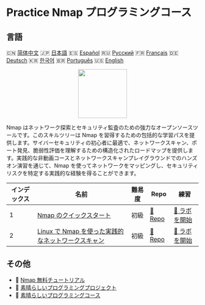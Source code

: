 # Practice Nmap プログラミングコース

## 言語

🇨🇳 [简体中文](README_zh.md) 🇯🇵 [日本語](README_ja.md) 🇪🇸 [Español](README_es.md) 🇷🇺 [Русский](README_ru.md) 🇫🇷 [Français](README_fr.md) 🇩🇪 [Deutsch](README_de.md) 🇰🇷 [한국어](README_ko.md) 🇧🇷 [Português](README_pt.md) 🇺🇸 [English](README.md) 

<div align="center">
<img width="128px" src="https://file.labex.io/path/pPoL1KPkCT9I.png">
</div>

Nmap はネットワーク探索とセキュリティ監査のための強力なオープンソースツールです。このスキルツリーは Nmap を習得するための包括的な学習パスを提供します。サイバーセキュリティの初心者に最適で、ネットワークスキャン、ポート発見、脆弱性評価を理解するための構造化されたロードマップを提供します。実践的な非動画コースとネットワークスキャンプレイグラウンドでのハンズオン演習を通じて、Nmap を使ってネットワークをマッピングし、セキュリティリスクを特定する実践的な経験を得ることができます。

|   インデックス | 名前                                                                                                                           | 難易度   | Repo                                                                                  | 練習                                                                                      |
|----------------|--------------------------------------------------------------------------------------------------------------------------------|----------|---------------------------------------------------------------------------------------|-------------------------------------------------------------------------------------------|
|              1 | [Nmap のクイックスタート](https://labex.io/ja/courses/quick-start-with-nmap)                                                   | 初級     | [🔗 Repo](https://github.com/labex-labs/quick-start-with-nmap)                        | [🚀 ラボを開始](https://labex.io/ja/courses/quick-start-with-nmap)                        |
|              2 | [Linux で Nmap を使った実践的なネットワークスキャン](https://labex.io/ja/courses/hands-on-network-scanning-with-nmap-on-linux) | 初級     | [🔗 Repo](https://github.com/labex-labs/hands-on-network-scanning-with-nmap-on-linux) | [🚀 ラボを開始](https://labex.io/ja/courses/hands-on-network-scanning-with-nmap-on-linux) |

## その他

- 🔗 [Nmap 無料チュートリアル](https://github.com/labex-labs/nmap-free-tutorials)
- 🔗 [素晴らしいプログラミングプロジェクト](https://github.com/labex-labs/awesome-programming-projects)
- 🔗 [素晴らしいプログラミングコース](https://github.com/labex-labs/awesome-programming-courses)

